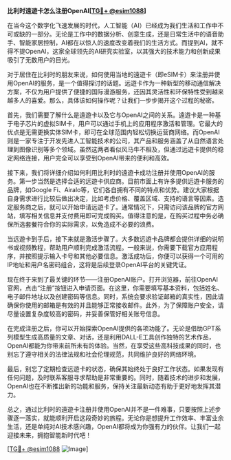 **比利时遠遊卡怎么注册OpenAI[[TG💪+ @esim1088](https://t.me/s/esim1088)]**

在当今这个数字化飞速发展的时代，人工智能（AI）已经成为我们生活和工作中不可或缺的一部分。无论是工作中的数据分析、创意生成，还是日常生活中的语音助手、智能家居控制，AI都在以惊人的速度改变着我们的生活方式。而提到AI，就不得不提OpenAI，这家全球领先的AI研究实验室，以其强大的技术能力和创新成果吸引了无数用户的目光。

对于居住在比利时的朋友来说，如何使用当地的遠遊卡（即eSIM卡）来注册并使用OpenAI的服务，是一个值得探讨的话题。远遊卡作为一种新型的移动通信解决方案，不仅为用户提供了便捷的国际漫游服务，还因其灵活性和环保特性受到越来越多人的喜爱。那么，具体该如何操作呢？让我们一步步揭开这个过程的秘密。

首先，我们需要了解什么是遠遊卡以及它与OpenAI之间的关系。遠遊卡是一种基于电子芯片的虚拟SIM卡，用户可以通过手机上的应用程序激活和管理。它最大的优点是无需更换实体SIM卡，即可在全球范围内轻松切换运营商网络。而OpenAI则是一家专注于开发先进人工智能技术的公司，其产品和服务涵盖了从自然语言处理到图像识别等多个领域。虽然这两者看似风马牛不相及，但通过远遊卡提供的稳定网络连接，用户完全可以享受到OpenAI带来的便利和高效。

接下来，我们将详细介绍如何利用比利时的遠遊卡成功注册并使用OpenAI的服务。第一步当然是选择合适的远遊卡供应商。目前市面上有许多提供远遊卡服务的品牌，如Google Fi、Airalo等，它们各自拥有不同的特点和优势。建议大家根据自身需求进行比较后做出决定，比如考虑价格、覆盖区域、支持的语言等因素。选定服务商之后，就可以开始申请远遊卡了。通常情况下，只需访问该品牌的官方网站，填写相关信息并支付费用即可完成购买。值得注意的是，在购买过程中务必确保所选套餐符合你的实际需求，以免造成不必要的浪费。

当远遊卡到手后，接下来就是激活步骤了。大多数远遊卡品牌都会提供详细的说明书或视频教程，帮助用户顺利完成激活流程。一般来说，你需要下载官方应用程序，并按照提示输入卡号和其他必要信息。激活成功后，你便可以获得一个可用的IP地址和用户名密码组合，这将是后续登录OpenAI平台的关键凭证。

现在终于来到了最关键的环节——注册OpenAI账户。打开浏览器，前往OpenAI官网，点击“注册”按钮进入申请页面。在这里，你需要填写基本资料，包括姓名、电子邮件地址以及创建密码等信息。同时，系统会要求验证邮箱的真实性，因此请确保你使用的邮箱是有效的并且能够正常接收邮件。此外，为了保障账户安全，请尽量设置复杂度较高的密码，并妥善保管好相关账号信息。

在完成注册之后，你可以开始探索OpenAI提供的各项功能了。无论是借助GPT系列模型生成高质量的文章、对话，还是利用DALL-E工具创作独特的艺术作品，OpenAI都能为你带来前所未有的体验。当然，在享受这些高科技成果的同时，也别忘了遵守相关的法律法规和社会伦理规范，共同维护良好的网络环境。

最后，别忘了定期检查远遊卡的状态，确保其始终处于良好工作状态。如果发现有任何问题，及时联系客服寻求帮助是非常重要的。同时，随着技术的进步和发展，OpenAI也在不断推出新的功能和服务，保持关注最新动态有助于更好地发挥其潜力。

总之，通过比利时的遠遊卡注册并使用OpenAI并不是一件难事，只要按照上述步骤逐一落实，就能顺利开启这段奇妙的旅程。无论你是想提升工作效率、丰富业余生活，还是单纯对AI技术感兴趣，OpenAI都将成为你强有力的伙伴。让我们一起迎接未来，拥抱智能新时代吧！

[[TG💪+ @esim1088](https://t.me/s/esim1088) ![Image](https://i.postimg.cc/4NQfJmqS/Snipaste-2025-05-13-00-14-12.png)]